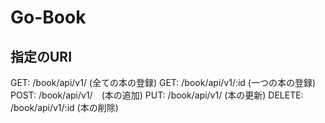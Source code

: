 # Go-Book


## 指定のURI
GET: /book/api/v1/ (全ての本の登録)
GET: /book/api/v1/:id (一つの本の登録)
POST: /book/api/v1/　(本の追加)
PUT: /book/api/v1/ (本の更新)
DELETE: /book/api/v1/:id (本の削除)



